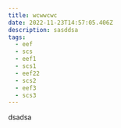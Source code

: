 ```yaml
---
title: wcwwcwc
date: 2022-11-23T14:57:05.406Z
description: sasddsa
tags:
  - eef
  - scs
  - eef1
  - scs1
  - eef22
  - scs2
  - eef3
  - scs3
---
```

d﻿sadsa